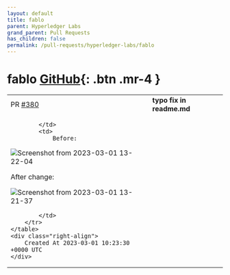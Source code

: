 ```yaml
---
layout: default
title: fablo
parent: Hyperledger Labs
grand_parent: Pull Requests
has_children: false
permalink: /pull-requests/hyperledger-labs/fablo
---
```


# fablo <span class="fs-3 right-align">[GitHub](https://github.com/hyperledger-labs/fablo){: .btn .mr-4 }</span>


<div>
    <table>
        <tr>
            <td>
                PR <a href="https://github.com/hyperledger-labs/fablo/pull/380" class=".btn">#380</a>
            </td>
            <td>
                <b>
                    typo fix in readme.md
                </b>
            </td>
        </tr>
        <tr>
            <td>
                
            </td>
            <td>
                Before:

![Screenshot from 2023-03-01 13-22-04](https://user-images.githubusercontent.com/42196875/222111903-a5b3ffc8-988d-443e-9373-553b3ef579f4.png)


After change:

![Screenshot from 2023-03-01 13-21-37](https://user-images.githubusercontent.com/42196875/222111966-2f09615c-370e-4b52-870b-0cbfef736f25.png)

            </td>
        </tr>
    </table>
    <div class="right-align">
        Created At 2023-03-01 10:23:30 +0000 UTC
    </div>
</div>

